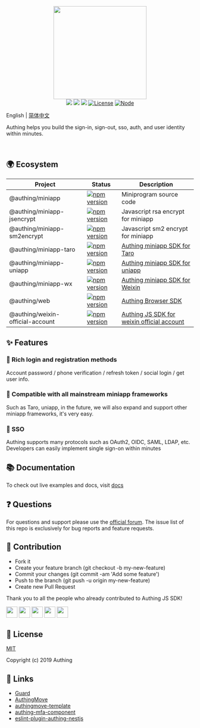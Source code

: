 <div align=center>
  <img width="250" src="https://files.authing.co/authing-console/authing-logo-new-20210924.svg" />
</div>

<div align="center">
  <a href="javascript:;"><img src="https://img.shields.io/badge/test-passing-brightgreen" /></a>
  <a href="https://forum.authing.cn/" target="_blank"><img src="https://img.shields.io/badge/chat-forum-blue" /></a>
  <a href="https://docs.authing.cn/v2/reference/" target="_blank"><img src="https://img.shields.io/badge/docs-passing-brightgreen" /></a>
  <a href="javascript:;"><img src="https://img.shields.io/badge/License-MIT-success" alt="License"></a>
  <a href="javascript:;" target="_blank"><img src="https://img.shields.io/badge/node-%3E=12-green.svg" alt="Node"></a>
</div>

English | [简体中文](./README-zh_CN.md)

Authing helps you build the sign-in, sign-out, sso, auth, and user identity within minutes.

<br />

## 🌍 Ecosystem

|Project|Status|Description
|-----|----|----|
|@authing/miniapp|[![npm version](https://badge.fury.io/js/@authing%2Fminiapp.svg)](https://www.npmjs.com/package/@authing/miniapp)|Miniprogram source code|
|@authing/miniapp-jsencrypt|[![npm version](https://badge.fury.io/js/@authing%2Fminiapp-jsencrypt.svg)](https://www.npmjs.com/package/@authing/miniapp-jsencrypt)|Javascript rsa encrypt for miniapp|
|@authing/miniapp-sm2encrypt|[![npm version](https://badge.fury.io/js/@authing%2Fminiapp-sm2encrypt.svg)](https://www.npmjs.com/package/@authing/miniapp-sm2encrypt)|Javascript sm2 encrypt for miniapp|
|@authing/miniapp-taro|[![npm version](https://badge.fury.io/js/@authing%2Fminiapp-taro.svg)](https://www.npmjs.com/package/@authing/miniapp-taro)|<a href="https://docs.authing.cn/v2/reference/sdk-for-weixin-miniapp.html" target="_blank">Authing miniapp SDK for Taro</a>|
|@authing/miniapp-uniapp|[![npm version](https://badge.fury.io/js/@authing%2Fminiapp-uniapp.svg)](https://www.npmjs.com/package/@authing/miniapp-uniapp)|<a href="https://docs.authing.cn/v2/reference/sdk-for-weixin-miniapp.html" target="_blank">Authing miniapp SDK for uniapp</a>|
|@authing/miniapp-wx|[![npm version](https://badge.fury.io/js/@authing%2Fminiapp-wx.svg)](https://www.npmjs.com/package/@authing/miniapp-wx)|<a href="https://docs.authing.cn/v2/reference/sdk-for-weixin-miniapp.html" target="_blank">Authing miniapp SDK for Weixin</a>|
|@authing/web|[![npm version](https://badge.fury.io/js/@authing%2Fweb.svg)](https://www.npmjs.com/package/@authing/web)|<a href="https://docs.authing.cn/v2/reference/sdk-for-sso-spa.html" target="_blank">Authing Browser SDK</a>|
|@authing/weixin-official-account|[![npm version](https://badge.fury.io/js/@authing%2Fweixin-official-account.svg)](https://www.npmjs.com/package/@authing/weixin-official-account)|<a href="https://docs.authing.cn/v2/reference/sdk-for-weixin-official-account.html" target="_blank">Authing JS SDK for weixin official account</a>|

## ✨ Features

### 🌈 Rich login and registration methods

Account password / phone verification / refresh token / social login / get user info.

### 🎇 Compatible with all mainstream miniapp frameworks

Such as Taro, uniapp, in the future, we will also expand and support other miniapp frameworks, it's very easy.

### 🎨 SSO

Authing supports many protocols such as OAuth2, OIDC, SAML, LDAP, etc. Developers can easily implement single sign-on within minutes

## 📚 Documentation

To check out live examples and docs, visit [docs](https://docs.authing.cn/v2/reference/)

## ❓ Questions

For questions and support please use the [official forum](https://forum.authing.cn/). The issue list of this repo is exclusively for bug reports and feature requests.

## 🤝 Contribution

- Fork it
- Create your feature branch (git checkout -b my-new-feature)
- Commit your changes (git commit -am 'Add some feature')
- Push to the branch (git push -u origin my-new-feature)
- Create new Pull Request

Thank you to all the people who already contributed to Authing JS SDK!

<div>
  <a href="https://github.com/leinue"><img width="30px" src="https://avatars.githubusercontent.com/u/2469688?v=4" /></a>
  <a href="https://github.com/lixpng"><img width="30px" src="https://avatars.githubusercontent.com/u/19266401?v=4" /></a>
  <a href="https://github.com/yelexin"><img width="30px" src="https://avatars.githubusercontent.com/u/27125445?v=4" /></a>
  <a href="https://github.com/liaochangjiang"><img width="30px" src="https://avatars.githubusercontent.com/u/35447896?v=4" /></a>
  <a href="https://github.com/zhaoyiming0803"><img width="30px" src="https://avatars.githubusercontent.com/u/25874685?s=96&v=4" /></a>
</div>

## 🎁 License

[MIT](https://opensource.org/licenses/MIT)

Copyright (c) 2019 Authing

## 🔗 Links
- [Guard](https://github.com/Authing/guard)
- [AuthingMove](https://github.com/authing/authingmove)
- [authingmove-template](https://github.com/Authing/authingmove-template)
- [authing-mfa-component](https://github.com/Authing/authing-mfa-component)
- [eslint-plugin-authing-nestjs](https://github.com/Authing/eslint-plugin-authing-nestjs)
